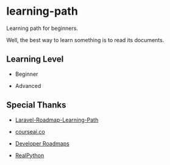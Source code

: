 # learning-path
Learning path for beginners.

Well, the best way to learn something is to read its documents.


## Learning Level
- Beginner

- Advanced


## Special Thanks

- [Laravel-Roadmap-Learning-Path](https://github.com/LaravelDaily/Laravel-Roadmap-Learning-Path)

- [courseai.co](https://courseai.co/)

- [Developer Roadmaps](https://roadmap.sh/)

- [RealPython](https://realpython.com/)
